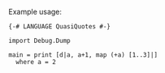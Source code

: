 Example usage:

    {-# LANGUAGE QuasiQuotes #-}

    import Debug.Dump

    main = print [d|a, a+1, map (+a) [1..3]|]
      where a = 2




